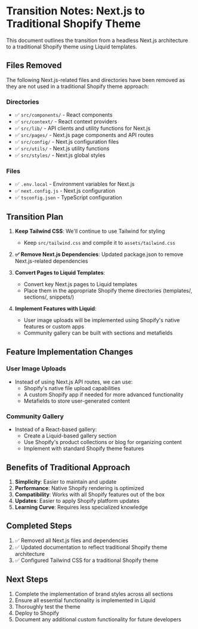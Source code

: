 # Transition Notes: Next.js to Traditional Shopify Theme

This document outlines the transition from a headless Next.js architecture to a traditional Shopify theme using Liquid templates.

## Files Removed

The following Next.js-related files and directories have been removed as they are not used in a traditional Shopify theme approach:

### Directories
- ✅ `src/components/` - React components
- ✅ `src/context/` - React context providers
- ✅ `src/lib/` - API clients and utility functions for Next.js
- ✅ `src/pages/` - Next.js page components and API routes
- ✅ `src/config/` - Next.js configuration files
- ✅ `src/utils/` - Next.js utility functions
- ✅ `src/styles/` - Next.js global styles

### Files
- ✅ `.env.local` - Environment variables for Next.js
- ✅ `next.config.js` - Next.js configuration
- ✅ `tsconfig.json` - TypeScript configuration

## Transition Plan

1. **Keep Tailwind CSS**: We'll continue to use Tailwind for styling
   - Keep `src/tailwind.css` and compile it to `assets/tailwind.css`

2. **✅ Remove Next.js Dependencies**: Updated package.json to remove Next.js-related dependencies

3. **Convert Pages to Liquid Templates**: 
   - Convert key Next.js pages to Liquid templates
   - Place them in the appropriate Shopify theme directories (templates/, sections/, snippets/)

4. **Implement Features with Liquid**:
   - User image uploads will be implemented using Shopify's native features or custom apps
   - Community gallery can be built with sections and metafields

## Feature Implementation Changes

### User Image Uploads
- Instead of using Next.js API routes, we can use:
  - Shopify's native file upload capabilities
  - A custom Shopify app if needed for more advanced functionality
  - Metafields to store user-generated content

### Community Gallery
- Instead of a React-based gallery:
  - Create a Liquid-based gallery section
  - Use Shopify's product collections or blog for organizing content
  - Implement with standard Shopify theme features

## Benefits of Traditional Approach

1. **Simplicity**: Easier to maintain and update
2. **Performance**: Native Shopify rendering is optimized
3. **Compatibility**: Works with all Shopify features out of the box
4. **Updates**: Easier to apply Shopify platform updates
5. **Learning Curve**: Requires less specialized knowledge

## Completed Steps

1. ✅ Removed all Next.js files and dependencies
2. ✅ Updated documentation to reflect traditional Shopify theme architecture
3. ✅ Configured Tailwind CSS for a traditional Shopify theme

## Next Steps

1. Complete the implementation of brand styles across all sections
2. Ensure all essential functionality is implemented in Liquid
3. Thoroughly test the theme
4. Deploy to Shopify
5. Document any additional custom functionality for future developers 